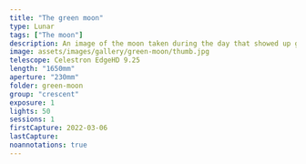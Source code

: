 ```yaml
---
title: "The green moon"
type: Lunar
tags: ["The moon"]
description: An image of the moon taken during the day that showed up green.
image: assets/images/gallery/green-moon/thumb.jpg
telescope: Celestron EdgeHD 9.25
length: "1650mm"
aperture: "230mm"
folder: green-moon
group: "crescent"
exposure: 1
lights: 50
sessions: 1
firstCapture: 2022-03-06 
lastCapture:
noannotations: true
---
```

